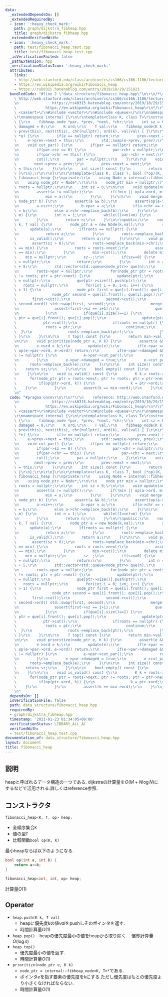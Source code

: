```yaml
---
data:
  _extendedDependsOn: []
  _extendedRequiredBy:
  - icon: ':heavy_check_mark:'
    path: graph/dijkstra_fibheap.hpp
    title: graph/dijkstra_fibheap.hpp
  _extendedVerifiedWith:
  - icon: ':heavy_check_mark:'
    path: test/fibonacci_heap.test.cpp
    title: test/fibonacci_heap.test.cpp
  _isVerificationFailed: false
  _pathExtension: hpp
  _verificationStatusIcon: ':heavy_check_mark:'
  attributes:
    links:
    - http://web.stanford.edu/class/archive/cs/cs166/cs166.1186/lectures/09/Slides09.pdf
    - https://en.wikipedia.org/wiki/Fibonacci_heap
    - https://rsk0315.hatenablog.com/entry/2019/10/29/151823
  bundledCode: "#line 2 \"data_structure/fibonacci_heap.hpp\"\n\r\n/*\r\n    reference:\
    \ http://web.stanford.edu/class/archive/cs/cs166/cs166.1186/lectures/09/Slides09.pdf\r\
    \n               https://rsk0315.hatenablog.com/entry/2019/10/29/151823\r\n  \
    \             https://en.wikipedia.org/wiki/Fibonacci_heap\r\n*/\r\n\r\n#include\
    \ <cassert>\r\n#include <vector>\r\n#include <queue>\r\n\r\nnamespace ebi {\r\n\
    \r\nnamespace internal {\r\n\r\ntemplate<class K, class T>\r\nstruct fibheap_node\
    \ {\r\n    fibheap_node *par, *prev, *next, *chr;\r\n    int sz = 0;\r\n    bool\
    \ damaged = 0;\r\n    K ord;\r\n    T val;\r\n    fibheap_node(K k, T val) : par(nullptr),\
    \ prev(this), next(this), chr(nullptr), ord(k), val(val) { }\r\n\r\n    void emplace_back(fibheap_node\
    \ *e) {\r\n        if(e == nullptr) return;\r\n        prev->next = e;\r\n   \
    \     e->prev->next = this;\r\n        std::swap(e->prev, prev);\r\n    }\r\n\r\
    \n    void cut_par() {\r\n        if(par == nullptr) return;\r\n        par->sz--;\r\
    \n        if(par->sz == 0) {\r\n            par->chr = nullptr;\r\n        }\r\
    \n        if(par->chr == this) {\r\n            par->chr = next;\r\n        }\r\
    \n        cut();\r\n        par = nullptr;\r\n    }\r\n\r\n    void cut() {\r\n\
    \        next->prev = prev;\r\n        prev->next = next;\r\n        next = prev\
    \ = this;\r\n    }\r\n\r\n    int size() const {\r\n        return sz;\r\n   \
    \ }\r\n};\r\n\r\n}\r\n\r\ntemplate<class K, class T, bool (*op)(K, K)>\r\nstruct\
    \ fibonacci_heap {\r\nprivate:\r\n    using Node = internal::fibheap_node<K, T>;\r\
    \n    using node_ptr = Node*;\r\n\r\n    node_ptr min = nullptr;\r\n    node_ptr\
    \ roots = nullptr;\r\n\r\n    int sz = 0;\r\n\r\n    void update(node_ptr a) {\r\
    \n        assert(a != nullptr);\r\n        if(!min || op(a->ord, min->ord)) {\r\
    \n            min = a;\r\n        }\r\n    }\r\n\r\n    void merge(node_ptr a,\
    \ node_ptr b) {\r\n        assert(a && b);\r\n        assert(op(a->ord, b->ord));\r\
    \n        a->sz++;\r\n        b->par = a;\r\n        if(a->chr == nullptr) a->chr\
    \ = b;\r\n        else a->chr->emplace_back(b);\r\n    }\r\n\r\n    int log2ceil(int\
    \ m) {\r\n        int n = 1;\r\n        while((1<<n)<m) {\r\n            n++;\r\
    \n        }\r\n        return n;\r\n    }\r\n\r\npublic:\r\n    node_ptr push(K\
    \ k, T val) {\r\n        node_ptr a = new Node(k,val);\r\n        sz++;\r\n  \
    \      update(a);\r\n        if(roots == nullptr) {\r\n            roots = a;\r\
    \n            return a;\r\n        }\r\n        roots->emplace_back(a);\r\n  \
    \      is_valid();\r\n        return a;\r\n    }\r\n\r\n    void pop() {\r\n \
    \       assert(sz > 0);\r\n        roots->emplace_back(min->chr);\r\n        if(roots\
    \ == min) {\r\n            roots = roots->next;\r\n            assert(roots->prev\
    \ == min);\r\n        }\r\n        min->cut();\r\n        delete min;\r\n    \
    \    min = nullptr;\r\n        sz--;\r\n        if(sz==0) {\r\n            roots\
    \ = nullptr;\r\n            return;\r\n        }\r\n        int n = log2ceil(size())\
    \ + 5;\r\n        std::vector<std::queue<node_ptr>> que(n);\r\n        que[roots->size()].push(roots);\r\
    \n        roots->par = nullptr;\r\n        for(node_ptr ptr = roots->next; ptr\
    \ != roots; ptr = ptr->next) {\r\n            update(ptr);\r\n            ptr->par\
    \ = nullptr;\r\n            que[ptr->size()].push(ptr);\r\n        }\r\n     \
    \   roots = nullptr;\r\n        for(int i = 0; i<n; i++) {\r\n            while(que[i].size()\
    \ > 1) {\r\n                node_ptr first = que[i].front(); que[i].pop();\r\n\
    \                node_ptr second = que[i].front(); que[i].pop();\r\n         \
    \       first->cut();\r\n                second->cut();\r\n                if(!op(first->ord,\
    \ second->ord)) std::swap(first, second);\r\n                merge(first, second);\r\
    \n                assert(first->sz == i+1);\r\n                que[first->size()].push(first);\r\
    \n            }\r\n            if(que[i].size()==1) {\r\n                node_ptr\
    \ ptr = que[i].front(); que[i].pop();\r\n                update(ptr);\r\n    \
    \            ptr->cut();\r\n                if(roots == nullptr) {\r\n       \
    \             roots = ptr;\r\n                    continue;\r\n              \
    \  }\r\n                roots->emplace_back(ptr);\r\n            }\r\n       \
    \ }\r\n    }\r\n\r\n    T top() const {\r\n        return min->val;\r\n    }\r\
    \n\r\n    void prioritize(node_ptr e, K k) {\r\n        assert(e && op(k, e->ord));\r\
    \n        e->ord = k;\r\n        update(e);\r\n        if(e->par == nullptr ||\
    \ op(e->par->ord, e->ord)) return;\r\n        if(e->par->damaged && e->par->par\
    \ != nullptr) {\r\n            e->par->cut_par();\r\n            roots->emplace_back(e->par);\r\
    \n        }\r\n        e->par->damaged = true;\r\n        e->cut_par();\r\n  \
    \      roots->emplace_back(e);\r\n    }\r\n\r\n    int size() const {\r\n    \
    \    return sz;\r\n    }\r\n\r\n    bool empty() const {\r\n        return sz==0;\r\
    \n    }\r\n\r\n    void is_valid() const {\r\n        K k = roots->ord;\r\n  \
    \      for(node_ptr ptr = roots->next; ptr != roots; ptr = ptr->next) {\r\n  \
    \          if(op(ptr->ord, k)) {\r\n                k = ptr->ord;\r\n        \
    \    }\r\n        }\r\n        assert(k == min->ord);\r\n    }\r\n};\r\n\r\n}\r\
    \n"
  code: "#pragma once\r\n\r\n/*\r\n    reference: http://web.stanford.edu/class/archive/cs/cs166/cs166.1186/lectures/09/Slides09.pdf\r\
    \n               https://rsk0315.hatenablog.com/entry/2019/10/29/151823\r\n  \
    \             https://en.wikipedia.org/wiki/Fibonacci_heap\r\n*/\r\n\r\n#include\
    \ <cassert>\r\n#include <vector>\r\n#include <queue>\r\n\r\nnamespace ebi {\r\n\
    \r\nnamespace internal {\r\n\r\ntemplate<class K, class T>\r\nstruct fibheap_node\
    \ {\r\n    fibheap_node *par, *prev, *next, *chr;\r\n    int sz = 0;\r\n    bool\
    \ damaged = 0;\r\n    K ord;\r\n    T val;\r\n    fibheap_node(K k, T val) : par(nullptr),\
    \ prev(this), next(this), chr(nullptr), ord(k), val(val) { }\r\n\r\n    void emplace_back(fibheap_node\
    \ *e) {\r\n        if(e == nullptr) return;\r\n        prev->next = e;\r\n   \
    \     e->prev->next = this;\r\n        std::swap(e->prev, prev);\r\n    }\r\n\r\
    \n    void cut_par() {\r\n        if(par == nullptr) return;\r\n        par->sz--;\r\
    \n        if(par->sz == 0) {\r\n            par->chr = nullptr;\r\n        }\r\
    \n        if(par->chr == this) {\r\n            par->chr = next;\r\n        }\r\
    \n        cut();\r\n        par = nullptr;\r\n    }\r\n\r\n    void cut() {\r\n\
    \        next->prev = prev;\r\n        prev->next = next;\r\n        next = prev\
    \ = this;\r\n    }\r\n\r\n    int size() const {\r\n        return sz;\r\n   \
    \ }\r\n};\r\n\r\n}\r\n\r\ntemplate<class K, class T, bool (*op)(K, K)>\r\nstruct\
    \ fibonacci_heap {\r\nprivate:\r\n    using Node = internal::fibheap_node<K, T>;\r\
    \n    using node_ptr = Node*;\r\n\r\n    node_ptr min = nullptr;\r\n    node_ptr\
    \ roots = nullptr;\r\n\r\n    int sz = 0;\r\n\r\n    void update(node_ptr a) {\r\
    \n        assert(a != nullptr);\r\n        if(!min || op(a->ord, min->ord)) {\r\
    \n            min = a;\r\n        }\r\n    }\r\n\r\n    void merge(node_ptr a,\
    \ node_ptr b) {\r\n        assert(a && b);\r\n        assert(op(a->ord, b->ord));\r\
    \n        a->sz++;\r\n        b->par = a;\r\n        if(a->chr == nullptr) a->chr\
    \ = b;\r\n        else a->chr->emplace_back(b);\r\n    }\r\n\r\n    int log2ceil(int\
    \ m) {\r\n        int n = 1;\r\n        while((1<<n)<m) {\r\n            n++;\r\
    \n        }\r\n        return n;\r\n    }\r\n\r\npublic:\r\n    node_ptr push(K\
    \ k, T val) {\r\n        node_ptr a = new Node(k,val);\r\n        sz++;\r\n  \
    \      update(a);\r\n        if(roots == nullptr) {\r\n            roots = a;\r\
    \n            return a;\r\n        }\r\n        roots->emplace_back(a);\r\n  \
    \      is_valid();\r\n        return a;\r\n    }\r\n\r\n    void pop() {\r\n \
    \       assert(sz > 0);\r\n        roots->emplace_back(min->chr);\r\n        if(roots\
    \ == min) {\r\n            roots = roots->next;\r\n            assert(roots->prev\
    \ == min);\r\n        }\r\n        min->cut();\r\n        delete min;\r\n    \
    \    min = nullptr;\r\n        sz--;\r\n        if(sz==0) {\r\n            roots\
    \ = nullptr;\r\n            return;\r\n        }\r\n        int n = log2ceil(size())\
    \ + 5;\r\n        std::vector<std::queue<node_ptr>> que(n);\r\n        que[roots->size()].push(roots);\r\
    \n        roots->par = nullptr;\r\n        for(node_ptr ptr = roots->next; ptr\
    \ != roots; ptr = ptr->next) {\r\n            update(ptr);\r\n            ptr->par\
    \ = nullptr;\r\n            que[ptr->size()].push(ptr);\r\n        }\r\n     \
    \   roots = nullptr;\r\n        for(int i = 0; i<n; i++) {\r\n            while(que[i].size()\
    \ > 1) {\r\n                node_ptr first = que[i].front(); que[i].pop();\r\n\
    \                node_ptr second = que[i].front(); que[i].pop();\r\n         \
    \       first->cut();\r\n                second->cut();\r\n                if(!op(first->ord,\
    \ second->ord)) std::swap(first, second);\r\n                merge(first, second);\r\
    \n                assert(first->sz == i+1);\r\n                que[first->size()].push(first);\r\
    \n            }\r\n            if(que[i].size()==1) {\r\n                node_ptr\
    \ ptr = que[i].front(); que[i].pop();\r\n                update(ptr);\r\n    \
    \            ptr->cut();\r\n                if(roots == nullptr) {\r\n       \
    \             roots = ptr;\r\n                    continue;\r\n              \
    \  }\r\n                roots->emplace_back(ptr);\r\n            }\r\n       \
    \ }\r\n    }\r\n\r\n    T top() const {\r\n        return min->val;\r\n    }\r\
    \n\r\n    void prioritize(node_ptr e, K k) {\r\n        assert(e && op(k, e->ord));\r\
    \n        e->ord = k;\r\n        update(e);\r\n        if(e->par == nullptr ||\
    \ op(e->par->ord, e->ord)) return;\r\n        if(e->par->damaged && e->par->par\
    \ != nullptr) {\r\n            e->par->cut_par();\r\n            roots->emplace_back(e->par);\r\
    \n        }\r\n        e->par->damaged = true;\r\n        e->cut_par();\r\n  \
    \      roots->emplace_back(e);\r\n    }\r\n\r\n    int size() const {\r\n    \
    \    return sz;\r\n    }\r\n\r\n    bool empty() const {\r\n        return sz==0;\r\
    \n    }\r\n\r\n    void is_valid() const {\r\n        K k = roots->ord;\r\n  \
    \      for(node_ptr ptr = roots->next; ptr != roots; ptr = ptr->next) {\r\n  \
    \          if(op(ptr->ord, k)) {\r\n                k = ptr->ord;\r\n        \
    \    }\r\n        }\r\n        assert(k == min->ord);\r\n    }\r\n};\r\n\r\n}\r\
    \n"
  dependsOn: []
  isVerificationFile: false
  path: data_structure/fibonacci_heap.hpp
  requiredBy:
  - graph/dijkstra_fibheap.hpp
  timestamp: '2021-01-23 01:34:05+09:00'
  verificationStatus: LIBRARY_ALL_AC
  verifiedWith:
  - test/fibonacci_heap.test.cpp
documentation_of: data_structure/fibonacci_heap.hpp
layout: document
title: fibonacci_heap
---
```


## 説明

heapと呼ばれるデータ構造の一つである.
dijkstraの計算量を$O(M + N\log N)$にするなどで活用される.詳しくはreference参照.

## コンストラクタ

```cpp
fibonacci_heap<K, T, op> heap;
```

-   全順序集合```K```
-   値の型```T```
-   比較関数```bool op(K, K)```

最小heapならば以下のようになる.

```cpp
bool op(int a, int b) {
    return a<=b;
}

fibonacci_heap<int, int, op> heap;
```

計算量$O(1)$

## Operator
-   ```heap.push(K k, T val)```
    -   heapに優先度$k$の値$val$をpushしそのポインタを返す.
    -   時間計算量$O(1)$
-    ```heap.pop()```
    -   heapの優先度最小の値をheapから取り除く.
    -   償却計算量$O(\log n)$
-   ```heap.top()```
    -   優先度最小の値を返す.
    -   時間計算量$O(1)$
-   ```prioritize(node_ptr e, K k)```
    -   ```node_ptr = internal::fibheap_node<K, T>*```である.
    -   ポインタ$e$を指す要素の優先度を$k$にする.ただし優先度はもとの優先度より小さくなければならない.
    -   時間計算量$O(1)$
